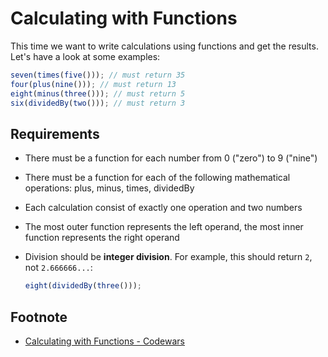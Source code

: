 # Calculating with Functions

This time we want to write calculations using functions and get the results. Let's have a look at some examples:

```js
seven(times(five())); // must return 35
four(plus(nine())); // must return 13
eight(minus(three())); // must return 5
six(dividedBy(two())); // must return 3
```

## Requirements

- There must be a function for each number from 0 ("zero") to 9 ("nine")
- There must be a function for each of the following mathematical operations: plus, minus, times, dividedBy
- Each calculation consist of exactly one operation and two numbers
- The most outer function represents the left operand, the most inner function represents the right operand
- Division should be **integer division**. For example, this should return `2`, not `2.666666...`:

  ```js
  eight(dividedBy(three()));
  ```

## Footnote

- [Calculating with Functions - Codewars](https://www.codewars.com/kata/525f3eda17c7cd9f9e000b39/train/javascript)
